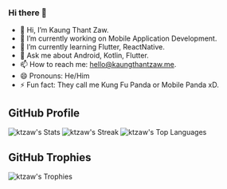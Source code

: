 ### Hi there 👋

- 👋 Hi, I’m Kaung Thant Zaw.
- 🔭 I’m currently working on Mobile Application Development.
- 🌱 I’m currently learning Flutter, ReactNative.
- 💬 Ask me about Android, Kotlin, Flutter.
- 📫 How to reach me: hello@kaungthantzaw.me.
- 😄 Pronouns: He/Him
- ⚡ Fun fact: They call me Kung Fu Panda or Mobile Panda xD.

## GitHub Profile
![ktzaw's Stats](https://github-readme-stats.vercel.app/api?username=ktzaw&theme=dracula&show_icons=true&hide_border=false&count_private=true)
![ktzaw's Streak](https://github-readme-streak-stats.herokuapp.com/?user=ktzaw&theme=dracula&hide_border=false)
![ktzaw's Top Languages](https://github-readme-stats.vercel.app/api/top-langs/?username=ktzaw&theme=dracula&show_icons=true&hide_border=false&layout=compact)

## GitHub Trophies
![ktzaw's Trophies](https://github-profile-trophy.vercel.app/?username=ktzaw&theme=cobalt&no-frame=false&no-bg=false&margin-w=4)

